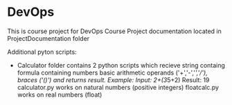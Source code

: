 # DevOps
This is course project for DevOps Course
Project documentation located in ProjectDocumentation folder


Additional pyton scripts:
- Calculator folder contains 2 python scripts which recieve string containg formula containing numbers basic arithmetic operands ('+','-','*','/'),
  braces ('()') and returns result.
  Example: Input: 2+(3*5+2) Result: 19
  calculator.py works on natural numbers (positive integers)
  floatcalc.py works on real numbers (float)


